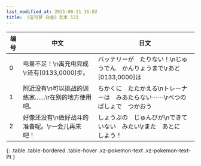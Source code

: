 ```yaml
---
last_modified_at: 2021-08-21 16:02
title: 《宝可梦 白金》文本 533
---
```

| 编号 | 中文 | 日文 |
| ---- | ---- | ---- |
| 0 | 电量不足！\n离充电完成\r还有[0133,0000]步。 | バッテリーが　たりない！\nじゅうでん　かんりょうまで\rあと　[0133,0000]ほ |
| 1 | 附近没有\n可以挑战的训练家……\r在别的地方使用吧。 | ちかくに　たたかえる\nトレーナーは　みあたらない⋯⋯\rべつのばしょで　つかおう |
| 2 | 好像还没有\n做好战斗的准备呢。\r一会儿再来吧！ | しょうぶの　じゅんびが\nできていない　みたい\rまた　あとに　しよう！ |
{: .table .table-bordered .table-hover .xz-pokemon-text .xz-pokemon-text-Pt }